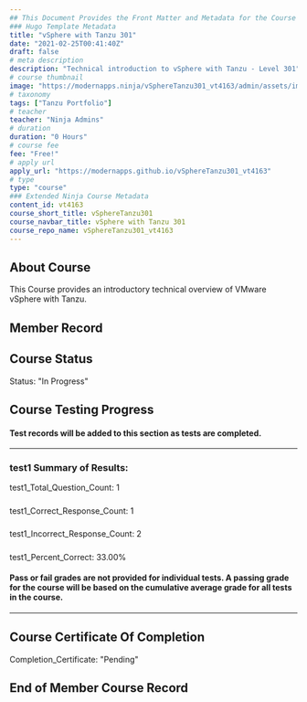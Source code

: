 ```yaml
---
## This Document Provides the Front Matter and Metadata for the Course Information page used in the modernapps.ninja homepage and the member profile page.
### Hugo Template Metadata
title: "vSphere with Tanzu 301"
date: "2021-02-25T00:41:40Z"
draft: false
# meta description
description: "Technical introduction to vSphere with Tanzu - Level 301"
# course thumbnail
image: "https://modernapps.ninja/vSphereTanzu301_vt4163/admin/assets/images/vSphereTanzu301_vt4163.jpg"
# taxonomy
tags: ["Tanzu Portfolio"]
# teacher
teacher: "Ninja Admins"
# duration
duration: "0 Hours"
# course fee
fee: "Free!"
# apply url
apply_url: "https://modernapps.github.io/vSphereTanzu301_vt4163"
# type
type: "course"
### Extended Ninja Course Metadata
content_id: vt4163
course_short_title: vSphereTanzu301
course_navbar_title: vSphere with Tanzu 301
course_repo_name: vSphereTanzu301_vt4163
---  
```


## About Course

This Course provides an introductory technical overview of VMware vSphere with Tanzu.

## Member Record  
  
  
## Course Status  

Status: "In Progress"  

## Course Testing Progress  
#### Test records will be added to this section as tests are completed.
  
---  
### test1 Summary of Results:  
test1_Total_Question_Count: 1
#####
test1_Correct_Response_Count: 1
#####
test1_Incorrect_Response_Count: 2
#####
test1_Percent_Correct: 33.00%
#### Pass or fail grades are not provided for individual tests. A passing grade for the course will be based on the cumulative average grade for all tests in the course.  
  
---  
## Course Certificate Of Completion

Completion_Certificate: "Pending"  

## End of Member Course Record
